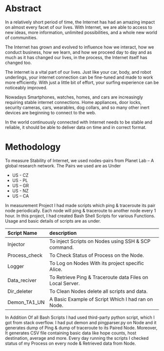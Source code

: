 # Abstract 
In a relatively short period of time, the Internet has had an amazing impact on almost every facet of our lives. With Internet, we are able to access to new ideas, more information, unlimited possibilities, and a whole new world of communities. 

The Internet has grown and evolved to influence how we interact, how we conduct business, how we learn, and how we proceed day to day and as much as it has changed our lives, in the process, the Internet itself has changed too. 

The internet is a vital part of our lives. Just like your car, body, and robot underlings, your internet connection can be fine-tuned and made to work more efficiently. With just a little bit of effort, your surfing experience can be noticeably improved. 

Nowadays Smartphones, watches, homes, and cars are increasingly requiring stable internet connections. Home appliances, door locks, security cameras, cars, wearables, dog collars, and so many other inert devices are beginning to connect to the web. 

In the world continuously connected with Internet needs to be stable and reliable, it should be able to deliver data on time and in correct format.

# Methodology
To measure Stability of Internet, we used nodes-pairs from Planet Lab – A global research network. The Pairs we used are as Under
  - US - CZ
  - US - PL
  - US – GR
  - US - NZ
  - US – CA

In measurement Project I had made scripts which ping & traceroute its pair node periodically. Each node will ping & traceroute to another node every 1 hour.
In this project, I had created Bash Shell Scripts for various Functions. Usage and basic details of scripts are as under.

| Script Name        | description |
|:-------------|:------------------|
| Injector  |  To inject Scripts on Nodes using SSH & SCP command. | 
| Process_check  |  To Check Status of Process on the Node. |
| Logger  |  To Log on Nodes With its project specific Alice. |
| Data_reciver  |  To Retrieve Ping & Traceroute data Files on Local Server.  |
| Dir_deleter  |  To Clean Nodes delete all scripts and data.  |
| Demon_TA1_UN  |  A Basic Example of Script Which I had ran on Node. |

In Addition Of all Bash Scripts I had used third-party python script, which I got from stack overflow.
I had put demon and pingparser.py on Node and it generates dump of Ping & dump of traceroute to its Paired Node.
Moreover, It generates CSV file containing basic data like hope counts, host destination, average and more.
Every day running the scripts I checked status of my Process on every node & Retrieved data from Node.
